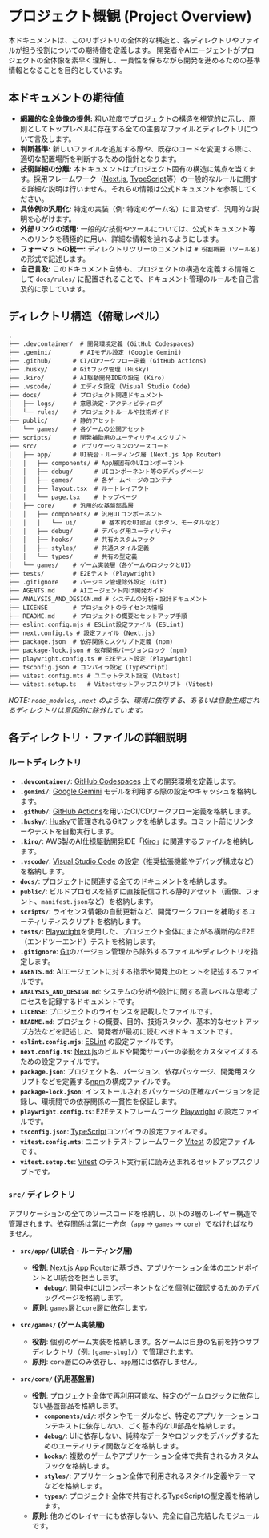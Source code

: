 # プロジェクト概観 (Project Overview)

本ドキュメントは、このリポジトリの全体的な構造と、各ディレクトリやファイルが担う役割についての期待値を定義します。
開発者やAIエージェントがプロジェクトの全体像を素早く理解し、一貫性を保ちながら開発を進めるための基準情報となることを目的としています。

## 本ドキュメントの期待値

-   **網羅的な全体像の提供:** 粗い粒度でプロジェクトの構造を視覚的に示し、原則としてトップレベルに存在する全ての主要なファイルとディレクトリについて言及します。
-   **判断基準:** 新しいファイルを追加する際や、既存のコードを変更する際に、適切な配置場所を判断するための指針となります。
-   **技術詳細の分離:** 本ドキュメントはプロジェクト固有の構造に焦点を当てます。採用フレームワーク（[Next.js](https://nextjs.org/), [TypeScript](https://www.typescriptlang.org/)等）の一般的なルールに関する詳細な説明は行いません。それらの情報は公式ドキュメントを参照してください。
-   **具体例の汎用化:** 特定の実装（例: 特定のゲーム名）に言及せず、汎用的な説明を心がけます。
-   **外部リンクの活用:** 一般的な技術やツールについては、公式ドキュメント等へのリンクを積極的に用い、詳細な情報を辿れるようにします。
-   **フォーマットの統一:** ディレクトリツリーのコメントは `# 役割概要 (ツール名)` の形式で記述します。
-   **自己言及:** このドキュメント自体も、プロジェクトの構造を定義する情報として `docs/rules/` に配置されることで、ドキュメント管理のルールを自己言及的に示しています。

## ディレクトリ構造（俯瞰レベル）

```
.
├── .devcontainer/  # 開発環境定義 (GitHub Codespaces)
├── .gemini/        # AIモデル設定 (Google Gemini)
├── .github/      # CI/CDワークフロー定義 (GitHub Actions)
├── .husky/       # Gitフック管理 (Husky)
├── .kiro/        # AI駆動開発IDEの設定 (Kiro)
├── .vscode/      # エディタ設定 (Visual Studio Code)
├── docs/         # プロジェクト関連ドキュメント
│   ├── logs/     # 意思決定・アクティビティログ
│   └── rules/    # プロジェクトルールや技術ガイド
├── public/       # 静的アセット
│   └── games/    # 各ゲームの公開アセット
├── scripts/      # 開発補助用のユーティリティスクリプト
├── src/          # アプリケーションのソースコード
│   ├── app/      # UI統合・ルーティング層 (Next.js App Router)
│   │   ├── components/ # App層固有のUIコンポーネント
│   │   ├── debug/      # UIコンポーネント等のデバッグページ
│   │   ├── games/      # 各ゲームページのコンテナ
│   │   ├── layout.tsx  # ルートレイアウト
│   │   └── page.tsx    # トップページ
│   ├── core/     # 汎用的な基盤部品層
│   │   ├── components/ # 汎用UIコンポーネント
│   │   │   └── ui/       # 基本的なUI部品（ボタン、モーダルなど）
│   │   ├── debug/      # デバッグ用ユーティリティ
│   │   ├── hooks/      # 共有カスタムフック
│   │   ├── styles/     # 共通スタイル定義
│   │   └── types/      # 共有の型定義
│   └── games/    # ゲーム実装層（各ゲームのロジックとUI）
├── tests/        # E2Eテスト (Playwright)
├── .gitignore    # バージョン管理除外設定 (Git)
├── AGENTS.md     # AIエージェント向け開発ガイド
├── ANALYSIS_AND_DESIGN.md # システムの分析・設計ドキュメント
├── LICENSE       # プロジェクトのライセンス情報
├── README.md     # プロジェクトの概要とセットアップ手順
├── eslint.config.mjs # ESLint設定ファイル (ESLint)
├── next.config.ts # 設定ファイル (Next.js)
├── package.json  # 依存関係とスクリプト定義 (npm)
├── package-lock.json # 依存関係バージョンロック (npm)
├── playwright.config.ts # E2Eテスト設定 (Playwright)
├── tsconfig.json # コンパイラ設定 (TypeScript)
├── vitest.config.mts # ユニットテスト設定 (Vitest)
└── vitest.setup.ts   # Vitestセットアップスクリプト (Vitest)
```
*NOTE: `node_modules`, `.next` のような、環境に依存する、あるいは自動生成されるディレクトリは意図的に除外しています。*

## 各ディレクトリ・ファイルの詳細説明

### ルートディレクトリ

- **`.devcontainer/`**: [GitHub Codespaces](https://github.com/features/codespaces) 上での開発環境を定義します。
- **`.gemini/`**: [Google Gemini](https://gemini.google.com/) モデルを利用する際の設定やキャッシュを格納します。
- **`.github/`**: [GitHub Actions](https://github.com/features/actions)を用いたCI/CDワークフロー定義を格納します。
- **`.husky/`**: [Husky](https://typicode.github.io/husky/)で管理されるGitフックを格納します。コミット前にリンターやテストを自動実行します。
- **`.kiro/`**: AWS製のAI仕様駆動開発IDE「[Kiro](https://kiro.dev/docs/)」に関連するファイルを格納します。
- **`.vscode/`**: [Visual Studio Code](https://code.visualstudio.com/) の設定（推奨拡張機能やデバッグ構成など）を格納します。
- **`docs/`**: プロジェクトに関連する全てのドキュメントを格納します。
- **`public/`**: ビルドプロセスを経ずに直接配信される静的アセット（画像、フォント、`manifest.json`など）を格納します。
- **`scripts/`**: ライセンス情報の自動更新など、開発ワークフローを補助するユーティリティスクリプトを格納します。
- **`tests/`**: [Playwright](https://playwright.dev/)を使用した、プロジェクト全体にまたがる横断的なE2E（エンドツーエンド）テストを格納します。
- **`.gitignore`**: [Git](https://git-scm.com/)のバージョン管理から除外するファイルやディレクトリを指定します。
- **`AGENTS.md`**: AIエージェントに対する指示や開発上のヒントを記述するファイルです。
- **`ANALYSIS_AND_DESIGN.md`**: システムの分析や設計に関する高レベルな思考プロセスを記録するドキュメントです。
- **`LICENSE`**: プロジェクトのライセンスを記載したファイルです。
- **`README.md`**: プロジェクトの概要、目的、技術スタック、基本的なセットアップ方法などを記述した、開発者が最初に読むべきドキュメントです。
- **`eslint.config.mjs`**: [ESLint](https://eslint.org/) の設定ファイルです。
- **`next.config.ts`**: [Next.js](https://nextjs.org/)のビルドや開発サーバーの挙動をカスタマイズするための設定ファイルです。
- **`package.json`**: プロジェクト名、バージョン、依存パッケージ、開発用スクリプトなどを定義する[npm](https://www.npmjs.com/)の構成ファイルです。
- **`package-lock.json`**: インストールされるパッケージの正確なバージョンを記録し、環境間での依存関係の一貫性を保証します。
- **`playwright.config.ts`**: E2Eテストフレームワーク [Playwright](https://playwright.dev/) の設定ファイルです。
- **`tsconfig.json`**: [TypeScript](https://www.typescriptlang.org/)コンパイラの設定ファイルです。
- **`vitest.config.mts`**: ユニットテストフレームワーク [Vitest](https://vitest.dev/) の設定ファイルです。
- **`vitest.setup.ts`**: [Vitest](https://vitest.dev/) のテスト実行前に読み込まれるセットアップスクリプトです。

### `src/` ディレクトリ

アプリケーションの全てのソースコードを格納し、以下の3層のレイヤー構造で管理されます。依存関係は常に一方向（`app` → `games` → `core`）でなければなりません。

- **`src/app/` (UI統合・ルーティング層)**
    - **役割**: [Next.js App Router](https://nextjs.org/docs/app)に基づき、アプリケーション全体のエンドポイントとUI統合を担当します。
        - **`debug/`**: 開発中にUIコンポーネントなどを個別に確認するためのデバッグページを格納します。
    - **原則**: `games`層と`core`層に依存します。

- **`src/games/` (ゲーム実装層)**
    - **役割**: 個別のゲーム実装を格納します。各ゲームは自身の名前を持つサブディレクトリ（例: `[game-slug]/`）で管理されます。
    - **原則**: `core`層にのみ依存し、`app`層には依存しません。

- **`src/core/` (汎用基盤層)**
    - **役割**: プロジェクト全体で再利用可能な、特定のゲームロジックに依存しない基盤部品を格納します。
        - **`components/ui/`**: ボタンやモーダルなど、特定のアプリケーションコンテキストに依存しない、ごく基本的なUI部品を格納します。
        - **`debug/`**: UIに依存しない、純粋なデータやロジックをデバッグするためのユーティリティ関数などを格納します。
        - **`hooks/`**: 複数のゲームやアプリケーション全体で共有されるカスタムフックを格納します。
        - **`styles/`**: アプリケーション全体で利用されるスタイル定義やテーマなどを格納します。
        - **`types/`**: プロジェクト全体で共有されるTypeScriptの型定義を格納します。
    - **原則**: 他のどのレイヤーにも依存しない、完全に自己完結したモジュールです。
